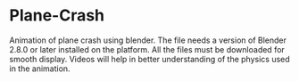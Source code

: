 # Plane-Crash
Animation of plane crash using blender.
The file needs a version of Blender 2.8.0 or later installed on the platform.
All the files must be downloaded for smooth display.
Videos will help in better understanding of the physics used in the animation.
